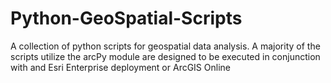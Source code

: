 # Python-GeoSpatial-Scripts


A collection of python scripts for geospatial data analysis. A majority of the scripts utilize the arcPy module are designed to be executed in conjunction with and Esri Enterprise deployment or ArcGIS Online

